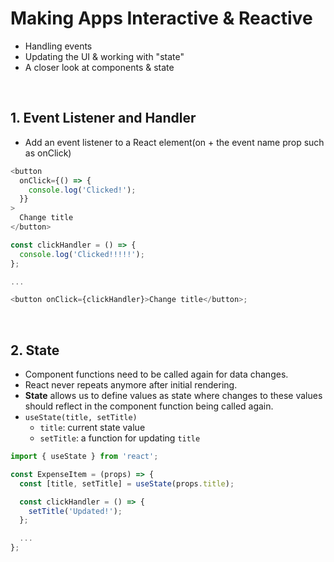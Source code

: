 # Making Apps Interactive & Reactive

- Handling events
- Updating the UI & working with "state"
- A closer look at components & state

<br>

## 1. Event Listener and Handler

- Add an event listener to a React element(on + the event name prop such as onClick)

```JavaScript
<button
  onClick={() => {
    console.log('Clicked!');
  }}
>
  Change title
</button>
```

```javascript
const clickHandler = () => {
  console.log('Clicked!!!!!');
};

...

<button onClick={clickHandler}>Change title</button>;
```

<br>

## 2. State

- Component functions need to be called again for data changes.
- React never repeats anymore after initial rendering.
- **State** allows us to define values as state where changes to these values should reflect in the component function being called again.
- `useState(title, setTitle)`
  - `title`: current state value
  - `setTitle`: a function for updating `title`

```javascript
import { useState } from 'react';

const ExpenseItem = (props) => {
  const [title, setTitle] = useState(props.title);

  const clickHandler = () => {
    setTitle('Updated!');
  };

  ...
};
```
